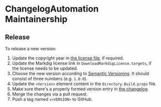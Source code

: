 ﻿ChangelogAutomation Maintainership
==================================

Release
-------

To release a new version:
1. Update the copyright year in [the license file][license], if required.
2. Update the Markdig license link in `DownloadMarkdigLicense.targets`, if the license needs to be updated.
3. Choose the new version according to [Semantic Versioning][semver]. It should consist of three numbers (e.g. `1.0.0`).
4. Update the `<Version>` element content in the `Directory.Build.props` file.
5. Make sure there's a properly formed version entry in [the changelog][changelog].
6. Merge the changes via a pull request.
7. Push a tag named `v<VERSION>` to GitHub.

[changelog]: ./CHANGELOG.md
[license]: ./LICENSE.md
[semver]: https://semver.org/spec/v2.0.0.html
